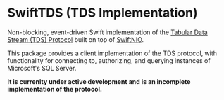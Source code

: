 # SwiftTDS (TDS Implementation)

Non-blocking, event-driven Swift implementation of the [Tabular Data Stream (TDS) Protocol](https://docs.microsoft.com/en-us/openspecs/windows_protocols/ms-tds/1ef08b76-1594-40cf-8ce0-d2407133dd3d) built on top of [SwiftNIO](https://github.com/apple/swift-nio).

This package provides a client implementation of the TDS protocol, with functionality for connecting to, authorizing, and querying instances of Microsoft's SQL Server. 

**It is currenlty under active development and is an incomplete implementation of the protocol.**
